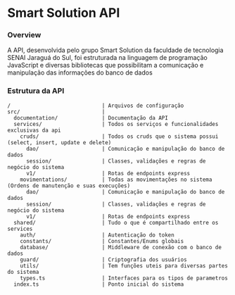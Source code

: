 # Smart Solution API

### Overview
A API, desenvolvida pelo grupo Smart Solution da faculdade de tecnologia SENAI Jaraguá do Sul, foi estruturada na linguagem de programação JavaScript e diversas bibliotecas que possibilitam a comunicação e manipulação das informações do banco de dados

### Estrutura da API

    /                             | Arquivos de configuração 
    src/                          |
      documentation/              | Documentação da API
      services/                   | Todos os serviços e funcionalidades exclusivas da api
        cruds/                    | Todos os cruds que o sistema possui (select, insert, update e delete)
          dao/                    | Comunicação e manipulação do banco de dados 
          session/                | Classes, validações e regras de negócio do sistema
          v1/                     | Rotas de endpoints express
        movimentations/           | Todas as movimentações no sistema (Ordens de manutenção e suas execuções)
          dao/                    | Comunicação e manipulação do banco de dados 
          session/                | Classes, validações e regras de negócio do sistema
          v1/                     | Rotas de endpoints express
      shared/                     | Tudo o que é compartilhado entre os services
        auth/                     | Autenticação do token
        constants/                | Constantes/Enums globais
        database/                 | Middleware de conexão com o banco de dados
        guard/                    | Criptografia dos usuários
        utils/                    | Tem funções uteis para diversas partes do sistema
        types.ts                  | Interfaces para os tipos de parametros
      index.ts                    | Ponto inicial do sistema
